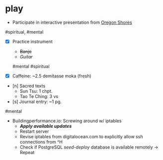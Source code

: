 # play

- Participate in interactive presentation from [Oregon Shores](http://www.oregonshores.org/)

\#spiritual, \#mental

- [x] Practice instrument
  - ~~Banjo~~
  - *Guitar*

  \#mental \#spiritual

- [x] Caffeine: ~2.5 demitasse moka (fresh)
- [n] Sacred texts
  - Sun Tsu: 1 chpt.
  - Tao Te Ching: 3 vs
- [s] Journal entry: ~1 pg.

\#mental

- Buildingperformance.io: Screwing around w/ iptables
  - **_Apply available updates_**
  - Restart server
  - Revise iptables from digitalocean.com to explicitly allow ssh connections from ^H
  - Check if PostgreSQL *seed-deploy* database is available remotely
  -> Repeat
